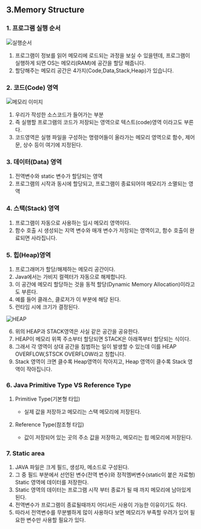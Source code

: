 ## 3.Memory Structure
### 1. 프로그램 실행 순서

![실행순서](https://i.imgur.com/fbzJjII.png)

1. 프로그램이 정보를 읽어 메모리에 로드되는 과정을 보실 수 있을텐데, 프로그램이 실행하게 되면 OS는 메모리(RAM)에 공간을 할당 해줍니다.
2. 할당해주는 메모리 공간은 4가지(Code,Data,Stack,Heap)가 있습니다.

### 2. 코드(Code) 영역
![메모리 이미지](https://i.imgur.com/FdJ8Xbd.png)

1. 우리가 작성한 소스코드가 들어가는 부분
2. 즉 실행할 프로그램의 코드가 저장되는 영역으로 텍스트(code)영역 이라고도 부른다.
3. 코드영역은 실행 파일을 구성하는 명령어들이 올라가는 메모리 영역으로 함수, 제어문, 상수 등이 여기에 지정된다.

### 3. 데이터(Data) 영역
1. 전역변수와 static 변수가 할당되는 영역
2. 프로그램의 시작과 동시에 할당되고, 프로그램이 종료되어야 메모리가 소멸되는 영역

### 4. 스택(Stack) 영역
1. 프로그램이 자동으로 사용하는 임시 메모리 영역이다.
2. 함수 호출 시 생성되는 지역 변수와 매개 변수가 저장되는 영역이고, 함수 호출이 완료되면 사라집니다.

### 5. 힙(Heap)영역
1. 프로그래머가 할당/해제하는 메모리 공간이다.
2. Java에서는 가비지 컬렉터가 자동으로 해제합니다.
3. 이 공간에 메모리 할당하는 것을 동적 할당(Dynamic Memory Allocation)이라고도 부른다.
4. 예를 들어 클래스, 클로저가 이 부분에 해당 된다.
5. 런타임 시에 크기가 결정된다.

![HEAP](https://i.imgur.com/GImVa8L.png)

6. 위의 HEAP과 STACK영역은 사실 같은 공간을 공유한다.
7. HEAP이 메모리 위쪽 주소부터 할당되면 STACK은 아래쪽부터 할당되는 식이다.
8. 그래서 각 영역이 상대 공간을 침범하는 일이 발생할 수 있는데 이를 HEAP OVERFLOW,STSCK OVERFLOW라고 칭합니다.
9. Stack 영역이 크면  클수록 Heap영역이 작아지고, Heap 영역이 클수록 Stack 영역이 작아집니다.

### 6. Java Primitive Type VS Reference Type
1. Primitive Type(기본형 타입)
    - 실제 값을 저장하고 메모리는 스택 메모리에 저장된다.

2. Reference Type(참조형 타입)
    - 값이 저장되어 있는 곳의 주소 값을 저장하고, 메모리는 힙 메모리에 저장된다.

### 7. Static area
1. JAVA 파일은 크게 필드, 생성자, 메소드로 구성된다. 
2. 그 중 필드 부분에서 선언된 변수(전역 변수)와 정적멤버변수(static이 붙은 자료형) Static 영역에 데이터를 저장한다.
3. Static 영역의 데이터는 프로그램 시작 부터 종료가 될 때 까지 메모리에 남아있게 된다.
4. 전역변수가 프로그램이 종료될때까지 어디서든 사용이 가능한 이유이기도 하다.
5. 따라서 전역변수를 무분별하게 많이 사용하다 보면 메모리가 부족할 우려가 있어 필요한 변수만 사용할 필요가 있다.